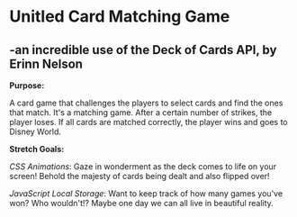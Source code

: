 # Unitled Card Matching Game

## -an incredible use of the Deck of Cards API, by Erinn Nelson

**Purpose:**

A card game that challenges the players to select cards and find the ones that match. It's a matching game. After a certain number of strikes, the player loses. If all cards are matched correctly, the player wins and goes to Disney World.

**Stretch Goals:**

_CSS Animations_: Gaze in wonderment as the deck comes to life on your screen! Behold the majesty of cards being dealt and also flipped over!

_JavaScript Local Storage_: Want to keep track of how many games you've won? Who wouldn't!? Maybe one day we can all live in beautiful reality.
